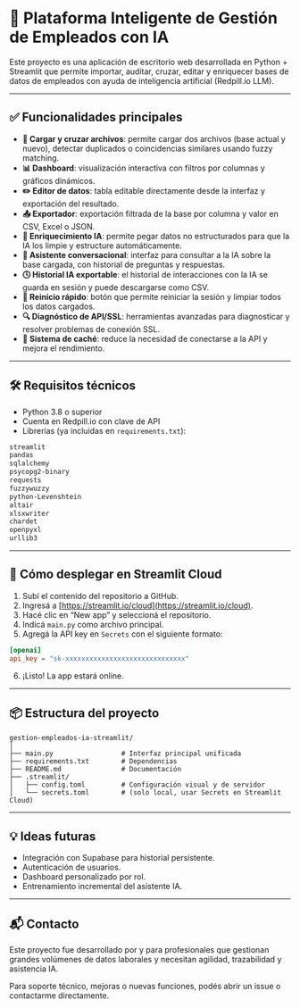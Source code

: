 # 🧠 Plataforma Inteligente de Gestión de Empleados con IA

Este proyecto es una aplicación de escritorio web desarrollada en Python + Streamlit que permite importar, auditar, cruzar, editar y enriquecer bases de datos de empleados con ayuda de inteligencia artificial (Redpill.io LLM).

---

## ✅ Funcionalidades principales

- **📁 Cargar y cruzar archivos**: permite cargar dos archivos (base actual y nuevo), detectar duplicados o coincidencias similares usando fuzzy matching.
- **📊 Dashboard**: visualización interactiva con filtros por columnas y gráficos dinámicos.
- **✏️ Editor de datos**: tabla editable directamente desde la interfaz y exportación del resultado.
- **📤 Exportador**: exportación filtrada de la base por columna y valor en CSV, Excel o JSON.
- **🤖 Enriquecimiento IA**: permite pegar datos no estructurados para que la IA los limpie y estructure automáticamente.
- **💬 Asistente conversacional**: interfaz para consultar a la IA sobre la base cargada, con historial de preguntas y respuestas.
- **🕓 Historial IA exportable**: el historial de interacciones con la IA se guarda en sesión y puede descargarse como CSV.
- **🔄 Reinicio rápido**: botón que permite reiniciar la sesión y limpiar todos los datos cargados.
- **🔍 Diagnóstico de API/SSL**: herramientas avanzadas para diagnosticar y resolver problemas de conexión SSL.
- **📝 Sistema de caché**: reduce la necesidad de conectarse a la API y mejora el rendimiento.

---

## 🛠️ Requisitos técnicos

- Python 3.8 o superior
- Cuenta en Redpill.io con clave de API
- Librerías (ya incluidas en `requirements.txt`):

```txt
streamlit
pandas
sqlalchemy
psycopg2-binary
requests
fuzzywuzzy
python-Levenshtein
altair
xlsxwriter
chardet
openpyxl
urllib3
```

---

## 🚀 Cómo desplegar en Streamlit Cloud

1. Subí el contenido del repositorio a GitHub.
2. Ingresá a [https://streamlit.io/cloud](https://streamlit.io/cloud).
3. Hacé clic en “New app” y seleccioná el repositorio.
4. Indicá `main.py` como archivo principal.
5. Agregá la API key en `Secrets` con el siguiente formato:

```toml
[openai]
api_key = "sk-xxxxxxxxxxxxxxxxxxxxxxxxxxxxxx"
```

6. ¡Listo! La app estará online.

---

## 📦 Estructura del proyecto

```
gestion-empleados-ia-streamlit/
│
├── main.py                 # Interfaz principal unificada
├── requirements.txt        # Dependencias
├── README.md               # Documentación
├── .streamlit/
│   ├── config.toml         # Configuración visual y de servidor
│   └── secrets.toml        # (solo local, usar Secrets en Streamlit Cloud)
```

---

## 💡 Ideas futuras

- Integración con Supabase para historial persistente.
- Autenticación de usuarios.
- Dashboard personalizado por rol.
- Entrenamiento incremental del asistente IA.

---

## 📬 Contacto

Este proyecto fue desarrollado por y para profesionales que gestionan grandes volúmenes de datos laborales y necesitan agilidad, trazabilidad y asistencia IA.

Para soporte técnico, mejoras o nuevas funciones, podés abrir un issue o contactarme directamente.